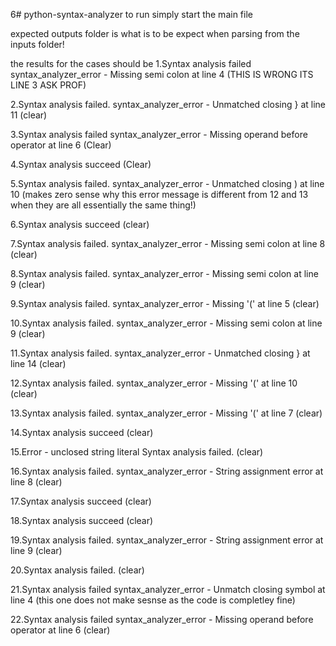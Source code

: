 6# python-syntax-analyzer
to run simply start the main file

expected outputs folder is what is to be expect when parsing from the inputs folder!

the results for the cases should be
1.Syntax analysis failed
syntax_analyzer_error - Missing semi colon at line 4
(THIS IS WRONG ITS LINE 3 ASK PROF)

2.Syntax analysis failed.
syntax_analyzer_error - Unmatched closing } at line 11
(clear)

3.Syntax analysis failed
syntax_analyzer_error - Missing operand before operator at line 6 (Clear)

4.Syntax analysis succeed 
(Clear)

5.Syntax analysis failed. 
syntax_analyzer_error - Unmatched closing ) at line 10 
(makes zero sense why this error message is different from 12 and 13 when they are all essentially the same thing!)

6.Syntax analysis succeed
(clear)

7.Syntax analysis failed.
syntax_analyzer_error - Missing semi colon at line 8
(clear)

8.Syntax analysis failed.
syntax_analyzer_error - Missing semi colon at line 9
(clear)

9.Syntax analysis failed.
syntax_analyzer_error - Missing '(' at line 5
(clear)

10.Syntax analysis failed.
syntax_analyzer_error - Missing semi colon at line 9
(clear)

11.Syntax analysis failed.
syntax_analyzer_error - Unmatched closing } at line 14
(clear)

12.Syntax analysis failed.
syntax_analyzer_error - Missing '(' at line 10
(clear)

13.Syntax analysis failed.
syntax_analyzer_error - Missing '(' at line 7
(clear)

14.Syntax analysis succeed
(clear)

15.Error - unclosed string literal
Syntax analysis failed.
(clear)

16.Syntax analysis failed.
syntax_analyzer_error - String assignment error at line 8
(clear)

17.Syntax analysis succeed
(clear)

18.Syntax analysis succeed
(clear)

19.Syntax analysis failed.
syntax_analyzer_error - String assignment error at line 9
(clear)

20.Syntax analysis failed.
(clear)

21.Syntax analysis failed
syntax_analyzer_error - Unmatch closing symbol at line 4
(this one does not make sesnse as the code is completley fine)

22.Syntax analysis failed
syntax_analyzer_error - Missing operand before operator at line 6
(clear)